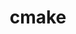 ---
title: "cmake"
layout: cache
categories: [package, develop]
meta: {"versions": ["3.29.6"], "compilers": ["apple-clang@=15.0.0", "cce@=15.0.1", "gcc@=10.2.1", "gcc@=10.3.0", "gcc@=11.1.0", "gcc@=11.4.0", "gcc@=12.3.0", "gcc@=7.3.1", "gcc@=7.5.0", "gcc@=9.4.0", "intel@=2021.10.0", "oneapi@=2023.2.0", "oneapi@=2024.2.0"], "oss": ["amzn2", "centos7", "rhel8", "sle_hpc15", "ubuntu18.04", "ubuntu20.04", "ubuntu22.04", "ventura"], "platforms": ["darwin", "linux"], "targets": ["aarch64", "neoverse_n1", "neoverse_v1", "neoverse_v2", "ppc64le", "x86_64_v3", "x86_64_v4", "zen4"], "stacks": ["aws-isc", "aws-isc-aarch64", "aws-pcluster-neoverse_v1", "aws-pcluster-x86_64_v4", "build_systems", "data-vis-sdk", "developer-tools-manylinux2014", "e4s", "e4s-cray-rhel", "e4s-cray-sles", "e4s-neoverse-v2", "e4s-neoverse_v1", "e4s-oneapi", "e4s-power", "e4s-rocm-external", "ml-darwin-aarch64-mps", "ml-linux-x86_64-cpu", "ml-linux-x86_64-cuda", "radiuss", "radiuss-aws", "radiuss-aws-aarch64", "root", "tutorial"], "num_specs": 28, "num_specs_by_stack": {"ml-linux-x86_64-cpu": 1, "e4s": 2, "root": 28, "tutorial": 3, "ml-linux-x86_64-cuda": 1, "e4s-rocm-external": 1, "data-vis-sdk": 2, "ml-darwin-aarch64-mps": 1, "e4s-power": 1, "aws-isc": 1, "radiuss-aws": 1, "e4s-neoverse-v2": 1, "e4s-neoverse_v1": 2, "aws-pcluster-neoverse_v1": 2, "aws-isc-aarch64": 2, "radiuss-aws-aarch64": 2, "e4s-oneapi": 1, "aws-pcluster-x86_64_v4": 5, "developer-tools-manylinux2014": 1, "radiuss": 1, "build_systems": 1, "e4s-cray-sles": 2, "e4s-cray-rhel": 2}}
spec_details: [{"hash": "6pezgzltk6jl4bps5u7fahok7qjoqme4", "compiler": "gcc@=11.4.0", "versions": ["3.29.6"], "os": "ubuntu22.04", "platform": "linux", "target": "x86_64_v3", "variants": ["build_system=generic", "build_type=Release", "~doc", "+ncurses", "+ownlibs"], "stacks": ["ml-linux-x86_64-cpu", "e4s", "root", "tutorial", "ml-linux-x86_64-cuda", "e4s-rocm-external"], "size": "-", "tarball": "https://binaries.spack.io/develop/build_cache/linux-ubuntu22.04-x86_64_v3/gcc-11.4.0/cmake-3.29.6/linux-ubuntu22.04-x86_64_v3-gcc-11.4.0-cmake-3.29.6-6pezgzltk6jl4bps5u7fahok7qjoqme4.spack"}, {"hash": "7hupjhuruwyuam5nld6kqlxx5sobskdk", "compiler": "gcc@=11.1.0", "versions": ["3.29.6"], "os": "ubuntu20.04", "platform": "linux", "target": "x86_64_v3", "variants": ["build_system=generic", "build_type=Release", "~doc", "+ncurses", "~ownlibs"], "stacks": ["root", "data-vis-sdk"], "size": "-", "tarball": "https://binaries.spack.io/develop/build_cache/linux-ubuntu20.04-x86_64_v3/gcc-11.1.0/cmake-3.29.6/linux-ubuntu20.04-x86_64_v3-gcc-11.1.0-cmake-3.29.6-7hupjhuruwyuam5nld6kqlxx5sobskdk.spack"}, {"hash": "rdegzqyqkd5cbk2lf5jenv7wn4pco7rx", "compiler": "apple-clang@=15.0.0", "versions": ["3.29.6"], "os": "ventura", "platform": "darwin", "target": "aarch64", "variants": ["build_system=generic", "build_type=Release", "~doc", "+ncurses", "+ownlibs"], "stacks": ["root", "ml-darwin-aarch64-mps"], "size": "-", "tarball": "https://binaries.spack.io/develop/build_cache/darwin-ventura-aarch64/apple-clang-15.0.0/cmake-3.29.6/darwin-ventura-aarch64-apple-clang-15.0.0-cmake-3.29.6-rdegzqyqkd5cbk2lf5jenv7wn4pco7rx.spack"}, {"hash": "fybrnmsg4h2p6e3keaipve3gmqqhxlmr", "compiler": "gcc@=9.4.0", "versions": ["3.29.6"], "os": "ubuntu20.04", "platform": "linux", "target": "ppc64le", "variants": ["build_system=generic", "build_type=Release", "~doc", "+ncurses", "+ownlibs"], "stacks": ["root", "e4s-power"], "size": "-", "tarball": "https://binaries.spack.io/develop/build_cache/linux-ubuntu20.04-ppc64le/gcc-9.4.0/cmake-3.29.6/linux-ubuntu20.04-ppc64le-gcc-9.4.0-cmake-3.29.6-fybrnmsg4h2p6e3keaipve3gmqqhxlmr.spack"}, {"hash": "e2y2jcmf622za6j4icbxhmrhtcenp54s", "compiler": "gcc@=7.3.1", "versions": ["3.29.6"], "os": "amzn2", "platform": "linux", "target": "x86_64_v3", "variants": ["build_system=generic", "build_type=Release", "~doc", "+ncurses", "+ownlibs"], "stacks": ["root", "aws-isc", "radiuss-aws"], "size": "-", "tarball": "https://binaries.spack.io/develop/build_cache/linux-amzn2-x86_64_v3/gcc-7.3.1/cmake-3.29.6/linux-amzn2-x86_64_v3-gcc-7.3.1-cmake-3.29.6-e2y2jcmf622za6j4icbxhmrhtcenp54s.spack"}, {"hash": "xgalmsei7rhzpocijanq5e5szqku7i6k", "compiler": "gcc@=11.4.0", "versions": ["3.29.6"], "os": "ubuntu22.04", "platform": "linux", "target": "neoverse_v2", "variants": ["build_system=generic", "build_type=Release", "~doc", "+ncurses", "+ownlibs"], "stacks": ["root", "e4s-neoverse-v2"], "size": "-", "tarball": "https://binaries.spack.io/develop/build_cache/linux-ubuntu22.04-neoverse_v2/gcc-11.4.0/cmake-3.29.6/linux-ubuntu22.04-neoverse_v2-gcc-11.4.0-cmake-3.29.6-xgalmsei7rhzpocijanq5e5szqku7i6k.spack"}, {"hash": "uqnettm4boy4346n3tzwtyinto6rvumc", "compiler": "gcc@=11.4.0", "versions": ["3.29.6"], "os": "ubuntu22.04", "platform": "linux", "target": "neoverse_v1", "variants": ["build_system=generic", "build_type=Release", "~doc", "+ncurses", "+ownlibs"], "stacks": ["root", "e4s-neoverse_v1"], "size": "-", "tarball": "https://binaries.spack.io/develop/build_cache/linux-ubuntu22.04-neoverse_v1/gcc-11.4.0/cmake-3.29.6/linux-ubuntu22.04-neoverse_v1-gcc-11.4.0-cmake-3.29.6-uqnettm4boy4346n3tzwtyinto6rvumc.spack"}, {"hash": "elzxuij4y54bmmbqk6keagl5igb7eglm", "compiler": "gcc@=12.3.0", "versions": ["3.29.6"], "os": "amzn2", "platform": "linux", "target": "neoverse_n1", "variants": ["build_system=generic", "build_type=Release", "~doc", "+ncurses", "+ownlibs"], "stacks": ["root", "aws-pcluster-neoverse_v1"], "size": "-", "tarball": "https://binaries.spack.io/develop/build_cache/linux-amzn2-neoverse_n1/gcc-12.3.0/cmake-3.29.6/linux-amzn2-neoverse_n1-gcc-12.3.0-cmake-3.29.6-elzxuij4y54bmmbqk6keagl5igb7eglm.spack"}, {"hash": "idgejnzzixhovz5kdxri3purry5m6u6e", "compiler": "gcc@=11.1.0", "versions": ["3.29.6"], "os": "ubuntu20.04", "platform": "linux", "target": "x86_64_v3", "variants": ["build_system=generic", "build_type=Release", "~doc", "+ncurses", "~ownlibs"], "stacks": ["root", "data-vis-sdk"], "size": "-", "tarball": "https://binaries.spack.io/develop/build_cache/linux-ubuntu20.04-x86_64_v3/gcc-11.1.0/cmake-3.29.6/linux-ubuntu20.04-x86_64_v3-gcc-11.1.0-cmake-3.29.6-idgejnzzixhovz5kdxri3purry5m6u6e.spack"}, {"hash": "oecpxsmubjtftp6q4lsea54nxwabgnze", "compiler": "gcc@=12.3.0", "versions": ["3.29.6"], "os": "ubuntu22.04", "platform": "linux", "target": "x86_64_v3", "variants": ["build_system=generic", "build_type=Release", "~doc", "+ncurses", "+ownlibs"], "stacks": ["root", "tutorial"], "size": "-", "tarball": "https://binaries.spack.io/develop/build_cache/linux-ubuntu22.04-x86_64_v3/gcc-12.3.0/cmake-3.29.6/linux-ubuntu22.04-x86_64_v3-gcc-12.3.0-cmake-3.29.6-oecpxsmubjtftp6q4lsea54nxwabgnze.spack"}, {"hash": "cni2mc54pcctnypjnghkjy5qbwjutgwp", "compiler": "gcc@=7.3.1", "versions": ["3.29.6"], "os": "amzn2", "platform": "linux", "target": "neoverse_n1", "variants": ["build_system=generic", "build_type=Release", "~doc", "+ncurses", "+ownlibs"], "stacks": ["root", "aws-isc-aarch64", "radiuss-aws-aarch64"], "size": "-", "tarball": "https://binaries.spack.io/develop/build_cache/linux-amzn2-neoverse_n1/gcc-7.3.1/cmake-3.29.6/linux-amzn2-neoverse_n1-gcc-7.3.1-cmake-3.29.6-cni2mc54pcctnypjnghkjy5qbwjutgwp.spack"}, {"hash": "4wi3ndpncocwvrvglgu27zc46vfj4cnp", "compiler": "oneapi@=2024.2.0", "versions": ["3.29.6"], "os": "ubuntu22.04", "platform": "linux", "target": "x86_64_v3", "variants": ["build_system=generic", "build_type=Release", "~doc", "+ncurses", "+ownlibs"], "stacks": ["root", "e4s-oneapi"], "size": "-", "tarball": "https://binaries.spack.io/develop/build_cache/linux-ubuntu22.04-x86_64_v3/oneapi-2024.2.0/cmake-3.29.6/linux-ubuntu22.04-x86_64_v3-oneapi-2024.2.0-cmake-3.29.6-4wi3ndpncocwvrvglgu27zc46vfj4cnp.spack"}, {"hash": "yf32d2py6lfqlriyc6skqluzijw77fbp", "compiler": "oneapi@=2023.2.0", "versions": ["3.29.6"], "os": "amzn2", "platform": "linux", "target": "x86_64_v3", "variants": ["build_system=generic", "build_type=Release", "~doc", "+ncurses", "+ownlibs"], "stacks": ["root", "aws-pcluster-x86_64_v4"], "size": "-", "tarball": "https://binaries.spack.io/develop/build_cache/linux-amzn2-x86_64_v3/oneapi-2023.2.0/cmake-3.29.6/linux-amzn2-x86_64_v3-oneapi-2023.2.0-cmake-3.29.6-yf32d2py6lfqlriyc6skqluzijw77fbp.spack"}, {"hash": "lvxucr5g37gjljkq7cusj3dyltvhj46i", "compiler": "gcc@=10.2.1", "versions": ["3.29.6"], "os": "centos7", "platform": "linux", "target": "x86_64_v3", "variants": ["build_system=generic", "build_type=Release", "~doc", "+ncurses", "+ownlibs"], "stacks": ["root", "developer-tools-manylinux2014"], "size": "-", "tarball": "https://binaries.spack.io/develop/build_cache/linux-centos7-x86_64_v3/gcc-10.2.1/cmake-3.29.6/linux-centos7-x86_64_v3-gcc-10.2.1-cmake-3.29.6-lvxucr5g37gjljkq7cusj3dyltvhj46i.spack"}, {"hash": "idoa6hjizd52ynrvyc5sgjglsfcun3to", "compiler": "gcc@=12.3.0", "versions": ["3.29.6"], "os": "amzn2", "platform": "linux", "target": "x86_64_v4", "variants": ["build_system=generic", "build_type=Release", "~doc", "+ncurses", "+ownlibs"], "stacks": ["root", "aws-pcluster-x86_64_v4"], "size": "-", "tarball": "https://binaries.spack.io/develop/build_cache/linux-amzn2-x86_64_v4/gcc-12.3.0/cmake-3.29.6/linux-amzn2-x86_64_v4-gcc-12.3.0-cmake-3.29.6-idoa6hjizd52ynrvyc5sgjglsfcun3to.spack"}, {"hash": "53wsn6on2qyxyvg4vknvm4ivx6vu3uxo", "compiler": "gcc@=12.3.0", "versions": ["3.29.6"], "os": "amzn2", "platform": "linux", "target": "neoverse_v1", "variants": ["build_system=generic", "build_type=Release", "~doc", "+ncurses", "+ownlibs"], "stacks": ["root", "aws-pcluster-neoverse_v1"], "size": "-", "tarball": "https://binaries.spack.io/develop/build_cache/linux-amzn2-neoverse_v1/gcc-12.3.0/cmake-3.29.6/linux-amzn2-neoverse_v1-gcc-12.3.0-cmake-3.29.6-53wsn6on2qyxyvg4vknvm4ivx6vu3uxo.spack"}, {"hash": "bxng7bgmrx57uxfeq7nnss2m7x5fi4yp", "compiler": "gcc@=7.5.0", "versions": ["3.29.6"], "os": "ubuntu18.04", "platform": "linux", "target": "x86_64_v3", "variants": ["build_system=generic", "build_type=Release", "~doc", "+ncurses", "+ownlibs"], "stacks": ["root", "radiuss", "build_systems"], "size": "-", "tarball": "https://binaries.spack.io/develop/build_cache/linux-ubuntu18.04-x86_64_v3/gcc-7.5.0/cmake-3.29.6/linux-ubuntu18.04-x86_64_v3-gcc-7.5.0-cmake-3.29.6-bxng7bgmrx57uxfeq7nnss2m7x5fi4yp.spack"}, {"hash": "by7bhhzbqrfvwnzae7jkxyhcbcag35zs", "compiler": "gcc@=7.3.1", "versions": ["3.29.6"], "os": "amzn2", "platform": "linux", "target": "aarch64", "variants": ["build_system=generic", "build_type=Release", "~doc", "+ncurses", "+ownlibs"], "stacks": ["root", "aws-isc-aarch64", "radiuss-aws-aarch64"], "size": "-", "tarball": "https://binaries.spack.io/develop/build_cache/linux-amzn2-aarch64/gcc-7.3.1/cmake-3.29.6/linux-amzn2-aarch64-gcc-7.3.1-cmake-3.29.6-by7bhhzbqrfvwnzae7jkxyhcbcag35zs.spack"}, {"hash": "2c77kzt7kzndvgjnzthzcg6qdtxv3dix", "compiler": "oneapi@=2023.2.0", "versions": ["3.29.6"], "os": "amzn2", "platform": "linux", "target": "x86_64_v4", "variants": ["build_system=generic", "build_type=Release", "~doc", "+ncurses", "+ownlibs"], "stacks": ["root", "aws-pcluster-x86_64_v4"], "size": "-", "tarball": "https://binaries.spack.io/develop/build_cache/linux-amzn2-x86_64_v4/oneapi-2023.2.0/cmake-3.29.6/linux-amzn2-x86_64_v4-oneapi-2023.2.0-cmake-3.29.6-2c77kzt7kzndvgjnzthzcg6qdtxv3dix.spack"}, {"hash": "oulutq6khr3zmjexs7oa4uubovfdu362", "compiler": "gcc@=12.3.0", "versions": ["3.29.6"], "os": "amzn2", "platform": "linux", "target": "x86_64_v3", "variants": ["build_system=generic", "build_type=Release", "~doc", "+ncurses", "+ownlibs"], "stacks": ["root", "aws-pcluster-x86_64_v4"], "size": "-", "tarball": "https://binaries.spack.io/develop/build_cache/linux-amzn2-x86_64_v3/gcc-12.3.0/cmake-3.29.6/linux-amzn2-x86_64_v3-gcc-12.3.0-cmake-3.29.6-oulutq6khr3zmjexs7oa4uubovfdu362.spack"}, {"hash": "rzvul6bcaqdq3wpx3upt6ytxrmwfmesy", "compiler": "gcc@=10.3.0", "versions": ["3.29.6"], "os": "sle_hpc15", "platform": "linux", "target": "x86_64_v4", "variants": ["build_system=generic", "build_type=Release", "~doc", "+ncurses", "+ownlibs"], "stacks": ["root", "e4s-cray-sles"], "size": "-", "tarball": "https://binaries.spack.io/develop/build_cache/linux-sle_hpc15-x86_64_v4/gcc-10.3.0/cmake-3.29.6/linux-sle_hpc15-x86_64_v4-gcc-10.3.0-cmake-3.29.6-rzvul6bcaqdq3wpx3upt6ytxrmwfmesy.spack"}, {"hash": "g7cg7cwqagh2lyffcepqdohoei67heso", "compiler": "gcc@=11.4.0", "versions": ["3.29.6"], "os": "ubuntu22.04", "platform": "linux", "target": "neoverse_v1", "variants": ["build_system=generic", "build_type=Release", "~doc", "+ncurses", "+ownlibs"], "stacks": ["root", "e4s-neoverse_v1"], "size": "-", "tarball": "https://binaries.spack.io/develop/build_cache/linux-ubuntu22.04-neoverse_v1/gcc-11.4.0/cmake-3.29.6/linux-ubuntu22.04-neoverse_v1-gcc-11.4.0-cmake-3.29.6-g7cg7cwqagh2lyffcepqdohoei67heso.spack"}, {"hash": "bnycehhgf2lefhia7tactowibb332tv3", "compiler": "cce@=15.0.1", "versions": ["3.29.6"], "os": "rhel8", "platform": "linux", "target": "zen4", "variants": ["build_system=generic", "build_type=Release", "~doc", "+ncurses", "+ownlibs"], "stacks": ["root", "e4s-cray-rhel"], "size": "-", "tarball": "https://binaries.spack.io/develop/build_cache/linux-rhel8-zen4/cce-15.0.1/cmake-3.29.6/linux-rhel8-zen4-cce-15.0.1-cmake-3.29.6-bnycehhgf2lefhia7tactowibb332tv3.spack"}, {"hash": "suvzrnbbewtynjvkpafjttfb6vi46g6s", "compiler": "gcc@=11.4.0", "versions": ["3.29.6"], "os": "ubuntu22.04", "platform": "linux", "target": "x86_64_v3", "variants": ["build_system=generic", "build_type=Release", "~doc", "+ncurses", "+ownlibs"], "stacks": ["root", "e4s"], "size": "-", "tarball": "https://binaries.spack.io/develop/build_cache/linux-ubuntu22.04-x86_64_v3/gcc-11.4.0/cmake-3.29.6/linux-ubuntu22.04-x86_64_v3-gcc-11.4.0-cmake-3.29.6-suvzrnbbewtynjvkpafjttfb6vi46g6s.spack"}, {"hash": "o7lfr3m6nx5bfcxspn4uvrqo7owigod2", "compiler": "gcc@=10.3.0", "versions": ["3.29.6"], "os": "sle_hpc15", "platform": "linux", "target": "x86_64_v4", "variants": ["build_system=generic", "build_type=Release", "~doc", "+ncurses", "+ownlibs"], "stacks": ["root", "e4s-cray-sles"], "size": "-", "tarball": "https://binaries.spack.io/develop/build_cache/linux-sle_hpc15-x86_64_v4/gcc-10.3.0/cmake-3.29.6/linux-sle_hpc15-x86_64_v4-gcc-10.3.0-cmake-3.29.6-o7lfr3m6nx5bfcxspn4uvrqo7owigod2.spack"}, {"hash": "4yquuxqq27gxjqawgqelrxukhmsq37ak", "compiler": "gcc@=11.4.0", "versions": ["3.29.6"], "os": "ubuntu22.04", "platform": "linux", "target": "x86_64_v3", "variants": ["build_system=generic", "build_type=Release", "~doc", "+ncurses", "+ownlibs"], "stacks": ["root", "tutorial"], "size": "-", "tarball": "https://binaries.spack.io/develop/build_cache/linux-ubuntu22.04-x86_64_v3/gcc-11.4.0/cmake-3.29.6/linux-ubuntu22.04-x86_64_v3-gcc-11.4.0-cmake-3.29.6-4yquuxqq27gxjqawgqelrxukhmsq37ak.spack"}, {"hash": "6ianbdofxyhvxasah454cw4z6oax3yt4", "compiler": "cce@=15.0.1", "versions": ["3.29.6"], "os": "rhel8", "platform": "linux", "target": "zen4", "variants": ["build_system=generic", "build_type=Release", "~doc", "+ncurses", "+ownlibs"], "stacks": ["root", "e4s-cray-rhel"], "size": "-", "tarball": "https://binaries.spack.io/develop/build_cache/linux-rhel8-zen4/cce-15.0.1/cmake-3.29.6/linux-rhel8-zen4-cce-15.0.1-cmake-3.29.6-6ianbdofxyhvxasah454cw4z6oax3yt4.spack"}, {"hash": "nu4c7r2alrtdddzi7rwvunbz2x2r4gaf", "compiler": "intel@=2021.10.0", "versions": ["3.29.6"], "os": "amzn2", "platform": "linux", "target": "x86_64_v3", "variants": ["build_system=generic", "build_type=Release", "~doc", "+ncurses", "+ownlibs"], "stacks": ["root", "aws-pcluster-x86_64_v4"], "size": "-", "tarball": "https://binaries.spack.io/develop/build_cache/linux-amzn2-x86_64_v3/intel-2021.10.0/cmake-3.29.6/linux-amzn2-x86_64_v3-intel-2021.10.0-cmake-3.29.6-nu4c7r2alrtdddzi7rwvunbz2x2r4gaf.spack"}]
---